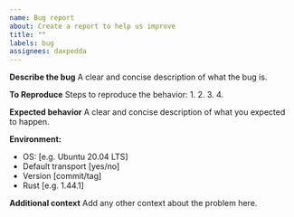 ```yaml
---
name: Bug report
about: Create a report to help us improve
title: ""
labels: bug
assignees: daxpedda
---
```


**Describe the bug** A clear and concise description of what the bug is.

**To Reproduce** Steps to reproduce the behavior: 1. 2. 3. 4.

**Expected behavior** A clear and concise description of what you expected to
happen.

**Environment:**

- OS: [e.g. Ubuntu 20.04 LTS]
- Default transport [yes/no]
- Version [commit/tag]
- Rust [e.g. 1.44.1]

**Additional context** Add any other context about the problem here.
